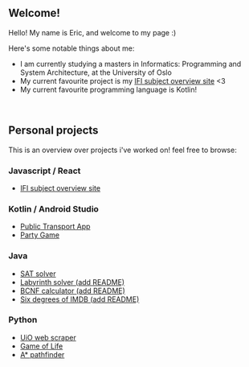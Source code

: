 
## Welcome!

Hello! My name is Eric, and welcome to my page :)

Here's some notable things about me:
- I am currently studying a masters in Informatics: Programming and System Architecture, at the University of Oslo
- My current favourite project is my [IFI subject overview site](https://ericsvebakk.github.io/Projects/) <3
- My current favourite programming language is Kotlin!

<br>

## Personal projects
This is an overview over projects i've worked on! feel free to browse:

### Javascript / React
* [IFI subject overview site](https://github.com/EricSvebakk/ISOS)

### Kotlin / Android Studio
* [Public Transport App](https://github.com/EricSvebakk/Project-EPTA)
* [Party Game](https://github.com/EricSvebakk/PartyGame)

### Java
* [SAT solver](https://github.com/EricSvebakk/Projects/tree/main/public/Java/SAT%20solver)
* [Labyrinth solver (add README)](https://github.com/EricSvebakk/Projects/tree/main/public/Java/Labyrinth%20solver)
* [BCNF calculator (add README)](https://github.com/EricSvebakk/Projects/tree/main/public/Java/BCNF%20calculator)
* [Six degrees of IMDB (add README)](https://github.com/EricSvebakk/Projects/tree/main/public/Java/Six%20degrees%20of%20IMDB)

### Python
* [UiO web scraper](https://github.com/EricSvebakk/Projects/tree/main/public/Python/uio%20web%20scraper)
* [Game of Life](https://github.com/EricSvebakk/Projects/tree/main/public/Python/game%20of%20life)
* [A* pathfinder](https://github.com/EricSvebakk/Projects/tree/main/public/Python/astar_maze)


